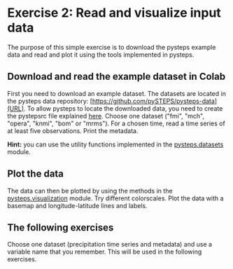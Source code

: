 # Exercise 2: Read and visualize input data

The purpose of this simple exercise is to download the pysteps example data and read and plot it using the tools implemented in pysteps.

## Download and read the example dataset in Colab

First you need to download an example dataset. The datasets are located in the pysteps data repository: [https://github.com/pySTEPS/pysteps-data](URL). To allow pysteps to locate the downloaded data, you need to create the pystepsrc file explained [here](https://pysteps.readthedocs.io/en/stable/user_guide/set_pystepsrc.html). Choose one dataset ("fmi", "mch", "opera", "knmi", "bom" or "mrms"). For a chosen time, read a time series of at least five observations. Print the metadata.

**Hint:** you can use the utility functions implemented in the [pysteps.datasets](https://pysteps.readthedocs.io/en/stable/pysteps_reference/datasets.html) module.

## Plot the data

The data can then be plotted by using the methods in the [pysteps.visualization](https://pysteps.readthedocs.io/en/stable/pysteps_reference/visualization.html) module. Try different colorscales. Plot the data with a basemap and longitude-latitude lines and labels.

## The following exercises

Choose one dataset (precipitation time series and metadata) and use a variable name that you remember. This will be used in the following exercises.